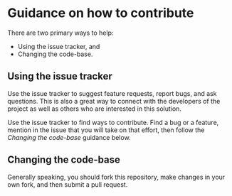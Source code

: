 # Guidance on how to contribute
There are two primary ways to help:

- Using the issue tracker, and
- Changing the code-base.

## Using the issue tracker

Use the issue tracker to suggest feature requests, report bugs, and ask questions. This is also a great way to connect
with the developers of the project as well as others who are interested in this solution.

Use the issue tracker to find ways to contribute. Find a bug or a feature, mention in the issue that you will take on
that effort, then follow the _Changing the code-base_
guidance below.

## Changing the code-base

Generally speaking, you should fork this repository, make changes in your own fork, and then submit a pull request.

